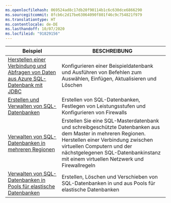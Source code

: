 ```yaml
---
ms.openlocfilehash: 069524ad8c17db20f90114b1c6c630dce6866290
ms.sourcegitcommit: 8fcb6c2d17be63064090f801f46c9c754821f979
ms.translationtype: HT
ms.contentlocale: de-DE
ms.lasthandoff: 10/07/2020
ms.locfileid: "91829156"
---
```

|Beispiel   |BESCHREIBUNG  |
|---------|---------|
| [Herstellen einer Verbindung und Abfragen von Daten aus Azure SQL-Datenbank mit JDBC][4] | Konfigurieren einer Beispieldatenbank und Ausführen von Befehlen zum Auswählen, Einfügen, Aktualisieren und Löschen |
| [Erstellen und Verwalten von SQL-Datenbanken][1] | Erstellen von SQL-Datenbanken, Festlegen von Leistungsstufen und Konfigurieren von Firewalls|
| [Verwalten von SQL-Datenbanken in mehreren Regionen][2] | Erstellen Sie eine SQL-Masterdatenbank und schreibgeschützte Datenbanken aus dem Master in mehreren Regionen. Herstellen einer Verbindung zwischen virtuellen Computern und der nächstgelegenen SQL-Datenbankinstanz mit einem virtuellen Netzwerk und Firewallregeln | 
| [Verwalten von SQL-Datenbanken in Pools für elastische Datenbanken][3] | Erstellen, Löschen und Verschieben von SQL-Datenbanken in und aus Pools für elastische Datenbanken | 

[1]: https://github.com/Azure-Samples/sql-database-java-manage-db/
[2]: https://github.com/Azure-Samples/sql-database-java-manage-sql-databases-across-regions
[3]: ../java-sdk-manage-sql-elastic-pools.md
[4]: /azure/sql-database/sql-database-connect-query-java
